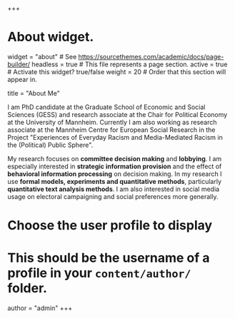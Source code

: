 +++
# About widget.
widget = "about"  # See https://sourcethemes.com/academic/docs/page-builder/
headless = true  # This file represents a page section.
active = true  # Activate this widget? true/false
weight = 20  # Order that this section will appear in.

title = "About Me"

I am PhD candidate at the Graduate School of Economic and Social Sciences (GESS) and research associate at the Chair for Political Economy at the University of Mannheim. Currently I am also working as research associate at the Mannheim Centre for European Social Research in the Project "Experiences of Everyday Racism and Media-Mediated Racism in the (Political) Public Sphere".

My research focuses on **committee decision making** and **lobbying**. I am especially interested in **strategic information provision** and the effect of **behavioral information processing** on decision making. In my research I use **formal models, experiments and quantitative methods**, particularly **quantitative text analysis methods**. I am also interested in social media usage on electoral campaigning and social preferences more generally.

# Choose the user profile to display
# This should be the username of a profile in your `content/author/` folder.
author = "admin"
+++
